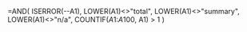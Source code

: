 =AND(
  ISERROR(--A1), 
  LOWER(A1)<>"total",
  LOWER(A1)<>"summary",
  LOWER(A1)<>"n/a",
  COUNTIF($A$1:$A$100, A1) > 1
)
